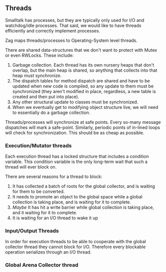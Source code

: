 ## Threads
Smalltalk has processes, but they are typically only used for I/O and watchdog/idle processes. That said, we would like to have threads efficiently and correctly implement processes.

Zag maps threads/processes to Operating-System level threads.

There are shared data-structures that we don't want to protect with Mutex or even RWLocks. These include:
1. Garbage collection. Each thread has its own nursery heaps that don't overlap, but the main heap is shared, so anything that collects into that heap must synchronize.
2. The dispatch tables for method dispatch are shared and have to be updated when new code is compiled, so any update to them must be synchronized (they aren't modified in place, regardless, a new table is created and then put into place).
3. Any other structural update to classes must be synchronized.
4. When we eventually get to modifying object structure live, we will need to essentially do a garbage collection.

Threads/processes will synchronize at safe points. Every so-many message dispatches will mark a safe-point. Similarly, periodic points of in-lined loops will check for synchronization. This should be as cheap as possible.

### Execution/Mutator threads
Each execution thread has a locked structure that includes a condition variable. This condition variable is the only long-term wait that such a thread will ever block on.

There are several reasons for a thread to block:
1. It has collected a batch of roots for the global collector, and is waiting for them to be converted.
2. It needs to promote an object to the global space while a global collection is taking place, and is waiting for it to complete.
3. *Maybe* It  has hit a write barrier while global collection is taking place, and it waiting for it to complete.
4. It is waiting for an I/O thread to wake it up

### Input/Output Threads
In order for execution threads to be able to cooperate with the global collector thread they cannot block for I/O. Therefore every blockable operation serializes through an I/O thread.

### Global Arena Collector thread
